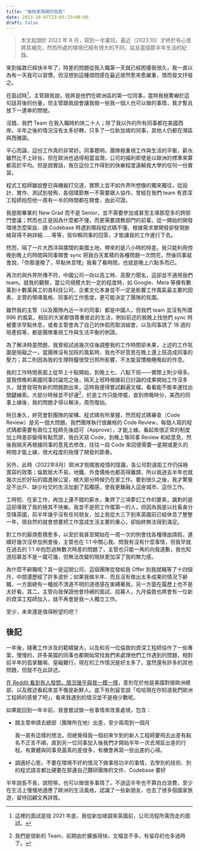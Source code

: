 ```yaml
---
title: "被時差隔開的孤島"
date: 2023-10-07T23:05:25+08:00
draft: false
---
```


> 本文起頭於 2022 年 8 月，寫到一半棄坑，最近（2023.10）才終於有心思將其補完，然而所處的環境已經有很大的不同，姑且當個那半年生活的紀錄。

<!-- Plan: 這篇 -> 來英一年回顧 -> 灣區出差兩週觀察 -->

來到倫敦已經快半年了，時差的問題從我入職第一天就已經困擾我很久，我一直以為有一天我可以習慣，但沒想到這種煩悶感在最近居然愈來愈嚴重，憤而發文抒發之。

在面試時[^1]，主管跟我說，我將是他們在歐洲區的第一位同事，當時我極驚嚇於這句話背後的份量，但主管跟我說會讓我做一些我一個人也可以做的事情，我才暫且放下一連串的問號。

沒錯，我們 Team 在我入職時約快二十人；除了我以外的所有同事都在美國西岸。半年之後的情況沒有太多好轉，只多了一位新加坡的同事，其他人仍都在灣區與西雅圖。

平心而論，這份工作真的非常好。同事聰明，團隊極重視工作與生活的平衡，薪水雖然比不上矽谷，但在歐洲也過得相當滋潤，公司的福利即使是以歐洲的標準來算都高於平均。但是說實話，我在這份工作得到的快樂程度遠輸我大學的任何一份實習。

程式工程師雖說整日與機器打交道，實際上並不如外界所想像的獨來獨往，從設計、實作、測試到發佈，各個環節無一不需要跟人協作。曾經在我們 team 有資深工程師抱怨他一周有一半的時間都在開會，由此可證。

我是剛畢業的 New Grad 而不是 Senior，並不需要參加或甚至主導那麼多的跨部門會議；然而也正是因為什麼都不懂，而更需要請教部門的前輩。從一開始的開發環境怎麼架設、讀 Codebase 時遇到哪段程式碼不懂、根據需求單開發卻發現脈絡寫得不夠詳細……等等，皆仰賴同事的回答，才能讓我的工作進行下去。

然而，隔了一片大西洋與廣闊的美國土地，帶來的是八小時的時差。我只能利用傍晚到晚上的時間與同事開會 sync 把我白天累積的各種問題一次問完，然後同事就會說，「你那邊晚了，早點休息嘿」我看了看時間，也就是晚上六點多而已。

再次的與外界所傳不符，中國公司一向以高工時、高壓力聞名，這卻並不適用我們 team。就我的觀察，當公司規模大到一定的程度時，如 Google、Meta 等擁有數萬到十數萬員工的各科技公司，企業文化本身並不一定是影響工作風氣最主要的因素，主管的領導風格、同事的工作態度，更可能決定了團隊的氛圍。

雖然我的主管（以及團隊內近一半的同事）都是中國人，但我們 team 並沒有所謂 996 的風氣，相反的大家都很尊重彼此的生活，例如前述的我晚上找他們 sync 時被要求早點休息，或者主管會為了自己的休假而取消組會，以及同事請了 18 週的陪產假等，都是團隊重視工作與生活平衡的例證。

為了解決時差問題，我曾經試過幾次往後調整我的工作時間卻未果，上述的工作氛圍是阻礙之一，當團隊沒有加班的風氣時，我也不好意思在晚上還上班造成同事的壓力；其二則因為我的生理時鐘很受日照所影響，不太能習慣晚睡晚起的作息。

我的工作時間表面上從早上十點開始，到晚上七、八點下班——實際上則少得多。當我傍晚和美國同事討論完之後，隔天上班時根據前日討論的成果開始工作沒多久，就會發現有新的問題跑出來，這時我便得嘗試翻遍文檔，看看能不能幸運找出關鍵線索。大部分時候並不好運[^2]，於是工作只能停擺，直到傍晚時分，美西的同事上線後，我的問題才得以解決，周而復始。

時日漸久，終究會對團隊的架構、程式碼有所掌握，然而程式碼審查（Code Review）是另一個大問題。我們團隊執行很嚴格的 Code Review，每個人寫的程式碼都需要有兩位工程師先後認可（Approve），才能上線。看起來很正常的制度加上時差卻變得有點荒謬，我白天寫 Code，到晚上等同事 Review 和給意見，然後我隔天再根據同事的意見去修改，往往一段 Code 來回便需要一星期或更久的時間才能上線，很大程度的拖慢了開發的節奏。

另外，此時（2022年8月）歐洲才剛擺脫疫情的陰霾，各公司對遠距工作仍採極寬容的政策；倫敦居大不易，地鐵、外食價格也都高得離譜，所以我過去半年也就幾次出於好玩的踏進辦公室，絕大部分時候仍在家工作。要到很久之後，我才驚覺足不出戶、缺少社交的生活加劇了孤獨感，使我更難融入這座城市、這份工作。

工時短、在家工作，再加上還不錯的薪水，集齊了三項夢幻工作的要素，諷刺的是這卻導致了我的極其不快樂。我並不是把工作擺第一的人，但因為我是以社畜身分空降英國，前半年幾乎沒有任何朋友，加上我從大三下到來英國前已經休息了整整一年，很自然的就會想要把工作當成生活主要的重心，卻始終無法得到滿足。

對工作的厭煩愈積愈多，以至於我甚至開始在一周一次的例會找各種理由請假，連續好幾次沒參加例會後，主管也在 1:1 中關心我、問我有沒有什麼事情，但我早就在過去的 1:1 中抱怨過無數次時差的問題了，主管也只能一再的向我道歉，我也知道招募並不是一蹴可幾，但無法改變的現狀更加深了我的無力感。

為什麼不辭職呢？其一是這間公司、這個團隊從發給我 Offer 到我就職等了十四個月，中間還歷經了許多波折；如果我做半年、而且沒有做出太多成果的情況下辭職，一方面總有一種說不清道不明的道德感在束縛著我，另一方面在履歷上也不是太好看。其二，主管向我保證他會持續的面試、招募人，九月倫敦也將會有一位新的資深工程師加入，就不再會是我一人獨立工作。

至少，未來還是值得盼望的吧？

## 後記

一年後，隨著工作涉及的範疇變大，以及和另一位倫敦的資深工程師協作了一些專案，慢慢的，許多美國的同事也都開始常找我們來處理他們工作遇到的問題，相對前半年的孤掌難鳴、窒礙難行，現在的工作情況是好太多了。當然還有許多的其他問題，但就不在此詳述。

[在 Reddit 看到有人發問，情況幾乎與我一模一樣](https://www.reddit.com/r/ExperiencedDevs/comments/u9fzky/how_to_handle_being_a_lonely_developer/)，差別在於他是美國對接歐洲總部、以及敘述看起來並不像是新鮮人。底下有則留言說「哈哈現在你知道我們歐洲工程師的感覺了吧」，看來我遇到的情況並不是極少數呢。

如果能回到一年半前，我會嘗試做一些事情來改善處境，包含：

- 跟主管申請去總部（團隊所在地）出差，至少兩周到一個月

    我一直有這樣的想法，但總覺得我一個初來乍到的新人工程師要飛去出差有點名不正言不順，直到另一位同事加入後我們才開始半年一次去灣區出差的行程。有實體與同事見面真的差很多，有機會再寫一些出差的心得。
- 調適好心態，不要在環境不好的情況下做事倍功半的事情，去學別的技術、別的程式語言都比硬要在那邊自己鑽研團隊的文件、Codebase 要好

半年說長不長，說短嘛，也可以做很多事情了。不過這半年也不算白白浪費，至少在生活上慢慢地適應了歐洲的生活風格，認識了一些新朋友、也去了很多個國家旅遊，留待回顧文再詳敘。

[^1]: 這裡的面試是指 2021 年底，我從新加坡調來英國前，公司流程所需而走的面試。

[^2]: 我們是很新的 Team，前期由於擴張得快，文檔並不多，有留存的也多過時了。